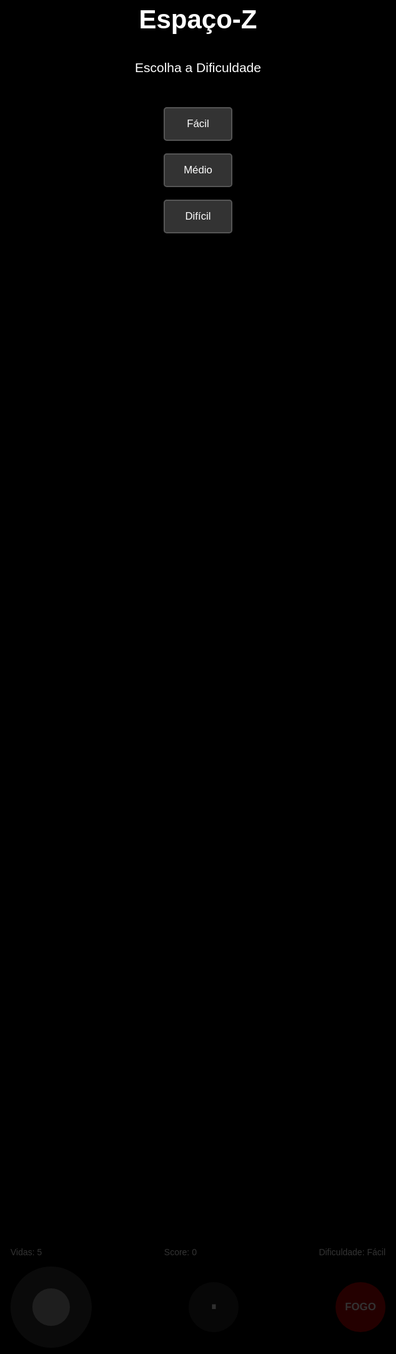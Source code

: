 <!DOCTYPE html>
<html lang="pt-BR">
<head>
  <meta charset="UTF-8" />
  <meta name="viewport" content="width=device-width, initial-scale=1.0, user-scalable=no" />
  <title>Espaço-Z</title>
  <style>
    /* Estilos CSS do jogo */
    body, html {
      margin: 0;
      padding: 0;
      overflow: hidden;
      background-color: #000;
      font-family: 'Arial', sans-serif;
      color: white;
      touch-action: manipulation; /* Impede zoom duplo toque */
    }

    #game-container {
      position: absolute;
      width: 100%;
      height: 100%;
    }

    canvas {
      display: block;
      width: 100%;
      height: 100%;
    }

    #ui {
      position: absolute;
      bottom: 0;
      width: 100%;
      display: flex;
      flex-direction: column;
      align-items: center;
      padding: 10px;
      box-sizing: border-box;
      user-select: none; /* Impede seleção de texto na UI */
    }

    #stats {
      display: flex;
      justify-content: space-between;
      width: 100%;
      max-width: 600px;
      padding: 5px 20px;
      font-size: 1em;
    }

    #controls {
      display: flex;
      justify-content: space-between;
      align-items: center;
      width: 100%;
      max-width: 600px;
      padding-top: 10px;
    }

    #joystick {
      width: 130px;
      height: 130px;
      background-color: rgba(255, 255, 255, 0.2);
      border-radius: 50%;
      display: flex;
      justify-content: center;
      align-items: center;
      position: relative;
      touch-action: none;
    }

    #stick {
      width: 60px;
      height: 60px;
      background-color: rgba(255, 255, 255, 0.5);
      border-radius: 50%;
      position: absolute;
    }

    #pauseBtn, #fireBtn {
      width: 80px;
      height: 80px;
      border-radius: 50%;
      font-size: 1.2em;
      font-weight: bold;
      color: white;
      border: none;
      cursor: pointer;
      touch-action: manipulation;
    }

    #pauseBtn {
      background-color: rgba(50, 50, 50, 0.7);
    }

    #fireBtn {
      background-color: rgba(255, 0, 0, 0.7);
    }

    .overlay {
      position: absolute;
      top: 0;
      left: 0;
      width: 100%;
      height: 100%;
      background-color: rgba(0, 0, 0, 0.8);
      display: flex;
      flex-direction: column;
      justify-content: center;
      align-items: center;
      text-align: center;
      opacity: 0;
      visibility: hidden;
      transition: opacity 0.5s ease;
      z-index: 10;
    }

    .overlay.show {
      opacity: 1;
      visibility: visible;
    }

    .overlay h1 {
      font-size: 3em;
      margin-bottom: 20px;
    }

    .overlay p {
      font-size: 1.5em;
    }

    .diff-buttons button, #restartBtn {
      font-size: 1.2em;
      padding: 15px 30px;
      margin: 10px;
      cursor: pointer;
      background-color: #333;
      color: white;
      border: 2px solid #555;
      border-radius: 5px;
      transition: background-color 0.3s;
    }

    .diff-buttons button:hover, #restartBtn:hover {
      background-color: #555;
    }

    .diff-buttons {
      display: flex;
      flex-direction: column;
      margin-top: 20px;
    }
  </style>
</head>
<body>
  <div id="game-container">
    <canvas id="game"></canvas>
  </div>

  <div id="ui">
    <div id="stats">
      <div id="lives">Vidas: 5</div>
      <div id="score">Score: 0</div>
      <div id="diff">Dificuldade: Fácil</div>
    </div>
    <div id="controls">
      <div id="joystick">
        <div id="stick"></div>
      </div>
      <button id="pauseBtn">⏸</button>
      <button id="fireBtn">FOGO</button>
    </div>
  </div>

  <div id="startOverlay" class="overlay show">
    <h1>Espaço-Z</h1>
    <p>Escolha a Dificuldade</p>
    <div class="diff-buttons">
      <button class="diffBtn" data-diff="easy">Fácil</button>
      <button class="diffBtn" data-diff="medium">Médio</button>
      <button class="diffBtn" data-diff="hard">Difícil</button>
    </div>
  </div>

  <div id="gameOver" class="overlay">
    <h1>Game Over</h1>
    <p id="finalScore">Score: 0</p>
    <button id="restartBtn">Tente Novamente</button>
  </div>

  <script>
    (() => {
      // ===== Canvas (HiDPI) =====
      const canvas = document.getElementById('game');
      const ctx = canvas.getContext('2d');
      let W = 0, H = 0, DPR = 1;
      function resize() {
        DPR = Math.max(1, Math.floor(window.devicePixelRatio || 1));
        W = Math.floor(window.innerWidth * DPR);
        H = Math.floor(window.innerHeight * DPR);
        canvas.width = W;
        canvas.height = H;
        canvas.style.width = (W / DPR) + 'px';
        canvas.style.height = (H / DPR) + 'px';
      }
      window.addEventListener('resize', resize, { passive: true });
      resize();

      // ===== UI =====
      const scoreEl = document.getElementById('score');
      const livesEl = document.getElementById('lives');
      const diffEl = document.getElementById('diff');
      const pauseBtn = document.getElementById('pauseBtn');
      const startOverlay = document.getElementById('startOverlay');
      const gameOver = document.getElementById('gameOver');
      const finalScore = document.getElementById('finalScore');
      const restartBtn = document.getElementById('restartBtn');

      document.querySelectorAll('.diffBtn').forEach(b => {
        const startHandler = (e) => {
          e.preventDefault();
          startGame(b.dataset.diff);
          b.removeEventListener('click', clickHandler);
        };
        const clickHandler = () => startGame(b.dataset.diff);

        b.addEventListener('touchstart', startHandler, { passive: false });
        b.addEventListener('click', clickHandler);
      });

      restartBtn.addEventListener('click', () => {
        startOverlay.classList.add('show');
        gameOver.classList.remove('show');
        state.running = false;
      });

      pauseBtn.addEventListener('click', () => {
        if (!state.running) return;
        state.paused = !state.paused;
        pauseBtn.textContent = state.paused ? '▶️' : '⏸';
      });

      // ===== WebAudio (sons) =====
      let audioCtx = null;
      function unlockAudio() {
        if (!audioCtx) {
          audioCtx = new (window.AudioContext || window.webkitAudioContext)();
          const o = audioCtx.createOscillator();
          const g = audioCtx.createGain();
          g.gain.value = 0.0001;
          o.connect(g).connect(audioCtx.destination);
          o.start();
          o.stop(audioCtx.currentTime + 0.01);
        }
      }
      function beep(type = 'square', f = 600, dur = 0.08, vol = 0.2, slide = -300) {
        if (!audioCtx) return;
        const o = audioCtx.createOscillator(), g = audioCtx.createGain();
        o.type = type;
        o.frequency.value = f;
        const t = audioCtx.currentTime;
        g.gain.setValueAtTime(0, t);
        g.gain.linearRampToValueAtTime(vol, t + 0.01);
        g.gain.exponentialRampToValueAtTime(0.0001, t + dur);
        o.connect(g).connect(audioCtx.destination);
        if (slide !== 0) {
          o.frequency.setValueAtTime(f, t);
          o.frequency.exponentialRampToValueAtTime(Math.max(60, f + slide), t + dur);
        }
        o.start(t);
        o.stop(t + dur + 0.02);
      }
      const SFX = {
        shot: () => beep('square', 720, 0.07, 0.20, -400),
        boom: () => {
          beep('triangle', 220, 0.20, 0.25, -120);
          setTimeout(() => beep('triangle', 120, 0.16, 0.18, -30), 60);
        }
      };

      // ===== Controles: Joystick + Fogo =====
      const joyBase = document.getElementById('joystick');
      const joyStick = document.getElementById('stick');
      const fireBtn = document.getElementById('fireBtn');

      let joy = { active: false, dx: 0, dy: 0, radius: 65 };

      function moveStick(x, y) {
        const r = joy.radius;
        const dx = x - r;
        const dy = y - r;
        const dist = Math.sqrt(dx * dx + dy * dy);

        if (dist > r) {
          const angle = Math.atan2(dy, dx);
          joyStick.style.left = `${r + r * Math.cos(angle)}px`;
          joyStick.style.top = `${r + r * Math.sin(angle)}px`;
        } else {
          joyStick.style.left = `${x}px`;
          joyStick.style.top = `${y}px`;
        }
        joy.dx = dx / r;
        joy.dy = dy / r;
      }

      function joyPosFromEvent(e) {
        const t = e.touches ? e.touches[0] : e;
        const r = joyBase.getBoundingClientRect();
        return { x: (t.clientX - r.left), y: (t.clientY - r.top) };
      }
      function joyStart(e) {
        unlockAudio();
        joy.active = true;
        const p = joyPosFromEvent(e);
        moveStick(p.x, p.y);
        e.preventDefault();
      }
      function joyMove(e) {
        if (!joy.active) return;
        const p = joyPosFromEvent(e);
        moveStick(p.x, p.y);
        e.preventDefault();
      }
      function joyEnd() {
        joy.active = false;
        joy.dx = joy.dy = 0;
        joyStick.style.left = '50%';
        joyStick.style.top = '50%';
      }
      joyBase.addEventListener('touchstart', joyStart, { passive: false });
      joyBase.addEventListener('touchmove', joyMove, { passive: false });
      joyBase.addEventListener('touchend', joyEnd, { passive: false });
      joyBase.addEventListener('mousedown', joyStart);
      window.addEventListener('mousemove', joyMove);
      window.addEventListener('mouseup', joyEnd);

      let firing = false;
      fireBtn.addEventListener('touchstart', () => { unlockAudio(); firing = true; }, { passive: true });
      fireBtn.addEventListener('touchend', () => { firing = false; }, { passive: true });
      fireBtn.addEventListener('mousedown', () => { unlockAudio(); firing = true; });
      fireBtn.addEventListener('mouseup', () => { firing = false; });

      // ===== Configurações =====
      const DIFFS = {
        easy: { label: 'Fácil', spawn: 900, speed: 0.16, max: 5 },
        medium: { label: 'Médio', spawn: 650, speed: 0.22, max: 7 },
        hard: { label: 'Difícil', spawn: 420, speed: 0.30, max: 9 },
      };
      const ENEMY_TYPES = [
        { name: 'small', w: 24, h: 22, color: '#ff6363', score: 10, speedMul: 1.0 },
        { name: 'medium', w: 32, h: 28, color: '#ffb84a', score: 20, speedMul: 0.9 },
        { name: 'large', w: 42, h: 36, color: '#7cff84', score: 50, speedMul: 0.75 },
      ];

      // ===== Estado do jogo =====
      const state = {
        running: false,
        paused: false,
        score: 0,
        lives: 5,
        diff: 'easy',
        spawnTimer: 0,
        lastShot: 0,
        time: 0
      };

      const player = { x: W / 2, y: H * 0.85, w: 100 * DPR, h: 75 * DPR, speed: 0.6 };
      const bullets = [];
      const enemies = [];
      const particles = [];

      function reset(d) {
        state.running = true;
        state.paused = false;
        state.score = 0;
        state.lives = 5;
        state.diff = d;
        state.spawnTimer = 0;
        state.lastShot = 0;
        state.time = 0;
        bullets.length = 0;
        enemies.length = 0;
        particles.length = 0;
        player.x = W / 2;
        player.y = H * 0.85;
        diffEl.textContent = 'Dificuldade: ' + DIFFS[d].label;
        livesEl.textContent = 'Vidas: ' + state.lives;
        scoreEl.textContent = 'Score: ' + state.score;
        pauseBtn.textContent = '⏸';
      }

      // ===== Helpers =====
      function rand(a, b) {
        return a + Math.random() * (b - a);
      }
      function clamp(v, a, b) {
        return Math.max(a, Math.min(b, v));
      }
      function overlap(a, b) {
        return Math.abs(a.x - b.x) * 2 < (a.w + b.w) && Math.abs(a.y - b.y) * 2 < (a.h + b.h);
      }

      // ===== Spawns =====
      function spawnEnemy() {
        if (enemies.length >= DIFFS[state.diff].max) return;
        const t = ENEMY_TYPES[Math.floor(Math.random() * ENEMY_TYPES.length)];
        const e = {
          type: t.name,
          score: t.score,
          color: t.color,
          w: t.w * DPR,
          h: t.h * DPR,
          x: rand(30 * DPR, W - 30 * DPR),
          y: -40 * DPR,
          vy: (DIFFS[state.diff].speed * t.speedMul) * DPR,
          vx: (Math.random() < 0.5 ? -1 : 1) * rand(0.05, 0.12) * DPR
        };
        enemies.push(e);
      }

      // ===== Efeitos =====
      function spawnExplosion(x, y, n = 16, color = '#ffa800') {
        for (let i = 0; i < n; i++) {
          particles.push({
            x,
            y,
            r: rand(1, 3) * DPR,
            life: rand(220, 480),
            vx: Math.cos(i / n * Math.PI * 2) * rand(0.08, 0.35) * DPR,
            vy: Math.sin(i / n * Math.PI * 2) * rand(0.08, 0.35) * DPR,
            color
          });
        }
      }

      // ===== Fluxo =====
      function startGame(d) {
        unlockAudio();
        startOverlay.classList.remove('show');
        gameOver.classList.remove('show');
        reset(d);
        last = performance.now();
      }

      function gameOverNow() {
        state.running = false;
        finalScore.textContent = 'Score: ' + state.score;
        gameOver.classList.add('show');
      }

      // ===== Loop =====
      let last = performance.now();
      function loop(now) {
        const dt = now - last;
        last = now;
        if (!state.running || state.paused) {
          draw();
          requestAnimationFrame(loop);
          return;
        }

        state.time += dt;
        update(dt);
        draw();
        requestAnimationFrame(loop);
      }

      function update(dt) {
        const dx = joy.dx;
        const dy = joy.dy;
        const speed = player.speed * dt * DPR * 0.8;
        player.x += dx * speed * 3.2;
        player.y += dy * speed * 3.2;

        player.x = clamp(player.x, player.w / 2 + 10 * DPR, W - player.w / 2 - 10 * DPR);
        player.y = clamp(player.y, player.h / 2 + 10 * DPR, H - player.h / 2 - 10 * DPR);

        if (firing && state.time - state.lastShot > 160) {
          bullets.push({ x: player.x, y: player.y - player.h / 2, w: 6 * DPR, h: 14 * DPR, vy: -0.9 * DPR });
          state.lastShot = state.time;
          SFX.shot();
        }
        for (let i = bullets.length - 1; i >= 0; i--) {
          const b = bullets[i];
          b.y += b.vy * dt;
          if (b.y < -30) bullets.splice(i, 1);
        }

        state.spawnTimer += dt;
        const spawnEvery = DIFFS[state.diff].spawn;
        if (state.spawnTimer > spawnEvery) {
          state.spawnTimer = 0;
          spawnEnemy();
        }

        for (let i = enemies.length - 1; i >= 0; i--) {
          const e = enemies[i];
          e.y += e.vy * dt;
          e.x += e.vx * dt;
          if (e.x < e.w / 2 || e.x > W - e.w / 2) e.vx *= -1;

          for (let j = bullets.length - 1; j >= 0; j--) {
            const b = bullets[j];
            if (overlap({ x: b.x, y: b.y, w: b.w, h: b.h }, e)) {
              bullets.splice(j, 1);
              enemies.splice(i, 1);
              spawnExplosion(e.x, e.y, 18, e.color);
              SFX.boom();
              state.score += e.score;
              scoreEl.textContent = 'Score: ' + state.score;
              break;
            }
          }
        }

        for (let i = enemies.length - 1; i >= 0; i--) {
          const e = enemies[i];
          if (overlap(e, player)) {
            enemies.splice(i, 1);
            spawnExplosion(player.x, player.y, 24, '#66ffff');
            SFX.boom();
            state.lives -= 1;
            livesEl.textContent = 'Vidas: ' + state.lives;
            if (state.lives <= 0) {
              gameOverNow();
              return;
            }
          }

          if (e.y - e.h / 2 > H + 40) enemies.splice(i, 1);
        }

        for (let i = particles.length - 1; i >= 0; i--) {
          const p = particles[i];
          p.x += p.vx * dt;
          p.y += p.vy * dt;
          p.life -= dt;
          p.vy += 0.00015 * dt;
          if (p.life <= 0) particles.splice(i, 1);
        }
      }

      function draw() {
        ctx.clearRect(0, 0, W, H);

        // Desenha planetas no fundo
        const numPlanets = 5;
        for (let i = 0; i < numPlanets; i++) {
          const planetX = rand(0, W);
          const planetY = rand(0, H * 0.6);
          const planetRadius = rand(20 * DPR, 60 * DPR);
          const planetColor = `rgba(${rand(50, 150)}, ${rand(50, 150)}, ${rand(100, 200)}, 0.7)`;
          ctx.fillStyle = planetColor;
          ctx.beginPath();
          ctx.arc(planetX, planetY, planetRadius, 0, Math.PI * 2);
          ctx.fill();
        }

        // Desenha estrelas
        for (let i = 0; i < 70; i++) {
          const sx = (i * 97 + (state.time * 0.05)) % W;
          const sy = (i * 131 + (state.time * 0.12)) % H;
          ctx.globalAlpha = 0.35 + ((i % 3) / 10);
          ctx.fillStyle = '#8ff';
          ctx.fillRect(sx, sy, 2 * DPR, 2 * DPR);
        }
        ctx.globalAlpha = 1;

        // Desenha nave do jogador (nave do anexo)
        drawShip(player.x, player.y, player.w, player.h, '#66ffff');

        ctx.fillStyle = '#9ff';
        bullets.forEach(b => {
          roundedRect(b.x - b.w / 2, b.y - b.h / 2, b.w, b.h, 2 * DPR);
          ctx.fill();
        });
        enemies.forEach(e => drawAlien(e.x, e.y, e.w, e.h, e.color));
        particles.forEach(p => {
          ctx.globalAlpha = Math.max(0, p.life / 480);
          ctx.fillStyle = p.color;
          ctx.beginPath();
          ctx.arc(p.x, p.y, p.r, 0, Math.PI * 2);
          ctx.fill();
          ctx.globalAlpha = 1;
        });
      }

      function roundedRect(x, y, w, h, r) {
        ctx.beginPath();
        ctx.moveTo(x + r, y);
        ctx.arcTo(x + w, y, x + w, y + h, r);
        ctx.arcTo(x + w, y + h, x, y + h, r);
        ctx.arcTo(x, y + h, x, y, r);
        ctx.arcTo(x, y, x + w, y, r);
        ctx.closePath();
      }

      // Função de desenho da nave baseado na imagem (substitui a original)
      function drawShip(x, y, w, h, color) {
        ctx.save();
        ctx.translate(x, y);

        const scale = w / 100; // escala base para ajustar tamanho do desenho

        // Corpo principal (a nave azul arredondada)
        ctx.fillStyle = '#5bc0de';
        ctx.strokeStyle = '#0c3d62';
        ctx.lineWidth = 3 * DPR;

        // Oval principal da nave
        ctx.beginPath();
        ctx.ellipse(0, 0, 50 * scale, 35 * scale, 0, 0, Math.PI * 2);
        ctx.fill();
        ctx.stroke();

        // Faixa amarela da nave
        ctx.fillStyle = '#f1c40f';
        ctx.beginPath();
        ctx.ellipse(0, 8 * scale, 60 * scale, 15 * scale, 0, 0, Math.PI * 2);
        ctx.fill();
        ctx.stroke();

        // Perninhas da nave
        ctx.fillStyle = '#f1c40f';
        ctx.strokeStyle = '#0c3d62';
        ctx.lineWidth = 2 * DPR;

        // Perninha esquerda
        ctx.beginPath();
        ctx.ellipse(-30 * scale, 45 * scale, 12 * scale, 12 * scale, 0, 0, Math.PI * 2);
        ctx.fill();
        ctx.stroke();

        // Perninha direita
        ctx.beginPath();
        ctx.ellipse(30 * scale, 45 * scale, 12 * scale, 12 * scale, 0, 0, Math.PI * 2);
        ctx.fill();
        ctx.stroke();

        // Cinto da nave
        ctx.fillStyle = '#f1c40f';
        ctx.strokeStyle = '#d35400';
        ctx.lineWidth = 3 * DPR;
        ctx.beginPath();
        ctx.rect(-20 * scale, -5 * scale, 40 * scale, 20 * scale);
        ctx.fill();
        ctx.stroke();

        // Fivela do cinto
        ctx.fillStyle = '#d35400';
        ctx.strokeStyle = '#e67e22';
        ctx.lineWidth = 2 * DPR;
        ctx.beginPath();
        ctx.rect(-8 * scale, 0, 16 * scale, 12 * scale);
        ctx.fill();
        ctx.stroke();

        // Olhos da nave
        ctx.fillStyle = '#fdebd0';
        ctx.strokeStyle = '#1b2631';
        ctx.lineWidth = 3 * DPR;

        // Olho esquerdo
        ctx.beginPath();
        ctx.arc(-20 * scale, -15 * scale, 15 * scale, 0, Math.PI * 2);
        ctx.fill();
        ctx.stroke();

        ctx.fillStyle = '#1b2631';
        ctx.beginPath();
        ctx.arc(-20 * scale, -15 * scale, 10 * scale, 0, Math.PI * 2);
        ctx.fill();

        // Olho direito
        ctx.fillStyle = '#fdebd0';
        ctx.beginPath();
        ctx.arc(20 * scale, -15 * scale, 15 * scale, 0, Math.PI * 2);
        ctx.fill();
        ctx.stroke();

        ctx.fillStyle = '#1b2631';
        ctx.beginPath();
        ctx.arc(20 * scale, -15 * scale, 10 * scale, 0, Math.PI * 2);
        ctx.fill();

        // Bico sorriso
        ctx.strokeStyle = '#1b2631';
        ctx.lineWidth = 2 * DPR;
        ctx.beginPath();
        ctx.arc(0, 0, 12 * scale, 0, Math.PI, false);
        ctx.stroke();

        // Cubo de Rubik no topo
        const cubeSize = 50 * scale;
        ctx.lineWidth = 2 * DPR;

        const startX = -cubeSize / 2;
        const startY = -cubeSize * 1.5;
        
        // Cubo principal
        ctx.fillStyle = '#ea4335'; // vermelho base
        ctx.strokeStyle = '#222';
        ctx.beginPath();
        ctx.moveTo(startX, startY);
        ctx.lineTo(startX + cubeSize, startY);
        ctx.lineTo(startX + cubeSize, startY + cubeSize);
        ctx.lineTo(startX, startY + cubeSize);
        ctx.closePath();
        ctx.fill();
        ctx.stroke();

        // Linhas internas do cubo
        const small = cubeSize / 3;
        ctx.strokeStyle = '#222';
        ctx.beginPath();
        // linhas horizontais
        ctx.moveTo(startX, startY + small);
        ctx.lineTo(startX + cubeSize, startY + small);
        ctx.moveTo(startX, startY + 2 * small);
        ctx.lineTo(startX + cubeSize, startY + 2 * small);
        // linhas verticais
        ctx.moveTo(startX + small, startY);
        ctx.lineTo(startX + small, startY + cubeSize);
        ctx.moveTo(startX + 2 * small, startY);
        ctx.lineTo(startX + 2 * small, startY + cubeSize);
        ctx.stroke();

        // Peças coloridas do cubo (simplificado)
        const colors = ['#fbbc05', '#34a853', '#4285f4', '#ea4335']; // amarelo, verde, azul, vermelho
        for (let i = 0; i < 3; i++) {
          for (let j = 0; j < 3; j++) {
            ctx.fillStyle = colors[(i + j) % colors.length];
            ctx.fillRect(startX + j * small + 2, startY + i * small + 2, small - 4, small - 4);
          }
        }

        ctx.restore();
      }

      function drawAlien(x, y, w, h, color) {
        ctx.save();
        ctx.translate(x, y);

        // Corpo principal do alien
        ctx.fillStyle = color;
        ctx.beginPath();
        ctx.ellipse(0, 0, w / 2, h / 3, 0, 0, Math.PI * 2);
        ctx.fill();

        // Olhos
        ctx.fillStyle = '#fff';
        ctx.beginPath();
        ctx.arc(-w / 4, -h / 6, w / 8, 0, Math.PI * 2);
        ctx.fill();
        ctx.beginPath();
        ctx.arc(w / 4, -h / 6, w / 8, 0, Math.PI * 2);
        ctx.fill();

        // Detalhes nos olhos
        ctx.fillStyle = '#000';
        ctx.beginPath();
        ctx.arc(-w / 4, -h / 6, w / 16, 0, Math.PI * 2);
        ctx.fill();
        ctx.beginPath();
        ctx.arc(w / 4, -h / 6, w / 16, 0, Math.PI * 2);
        ctx.fill();

        // "Antenas" ou detalhes extras
        ctx.strokeStyle = color;
        ctx.lineWidth = 2 * DPR;
        ctx.beginPath();
        ctx.moveTo(-w / 3, -h / 2);
        ctx.lineTo(-w / 4, -h / 3);
        ctx.moveTo(w / 3, -h / 2);
        ctx.lineTo(w / 4, -h / 3);
        ctx.stroke();

        ctx.restore();
      }

      requestAnimationFrame(loop);
    })();
  </script>
</body>
</html>

